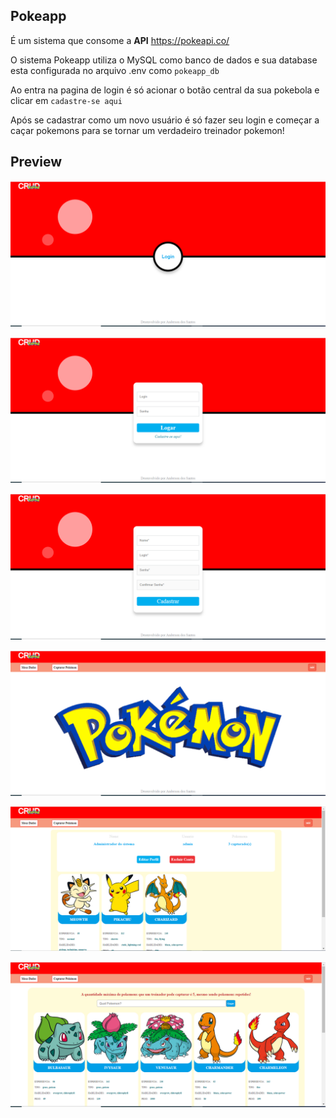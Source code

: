 
## Pokeapp

É um sistema que consome a **API** https://pokeapi.co/

O sistema Pokeapp utiliza o MySQL como banco de dados e sua database esta configurada no arquivo .env como `pokeapp_db`

Ao entra na pagina de login é só acionar o botão central da sua pokebola e clicar em `cadastre-se aqui`

Após se cadastrar como um novo usuário é só fazer seu login e começar a caçar pokemons para se tornar um verdadeiro treinador pokemon!

## Preview

![Tela Inicial](https://github.com/Anderson-sl/pokeapp/blob/main/telas/tela-1.png)

![Tela de Login](https://github.com/Anderson-sl/pokeapp/blob/main/telas/tela_1_login.png?raw=true)

![Tela de Cadastro](https://github.com/Anderson-sl/pokeapp/blob/main/telas/tela_cadastro.png?raw=true)

![Tela Home](https://github.com/Anderson-sl/pokeapp/blob/main/telas/tela_home.png?raw=true)

![Tela de dados do Usuario](https://github.com/Anderson-sl/pokeapp/blob/main/telas/tela_dados_usuarios.png?raw=true)

![Tela de Captura de Pokémons](https://github.com/Anderson-sl/pokeapp/blob/main/telas/tela_capturar.png?raw=true)




